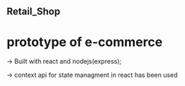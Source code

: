 ## Retail_Shop

# prototype of e-commerce  

-> Built with react and nodejs(express);

-> context api for state managment in react has been used
